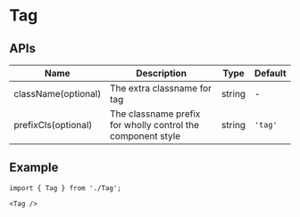 # Tag

## APIs
| Name | Description | Type | Default |
| --- | --- | --- | --- |
| className(optional) | The extra classname for tag | string | - |
| prefixCls(optional) | The classname prefix for wholly control the component style | string | `'tag'` |




## Example
```tsx
import { Tag } from './Tag';

<Tag />
```

